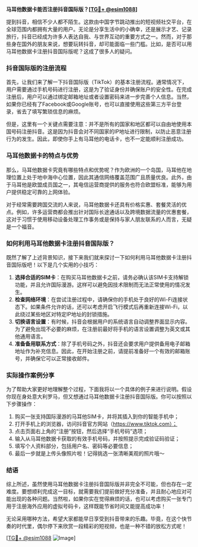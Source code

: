 **马耳他数据卡能否注册抖音国际版？[[TG💪+ @esim1088](https://t.me/s/esim1088)]**

提到抖音，相信不少人都不陌生。这款由中国字节跳动推出的短视频社交平台，在全球范围内都拥有大量的用户。无论是分享生活中的小确幸，还是展示才艺、记录旅行，抖音已经成为许多人表达自我、与世界互动的重要方式之一。然而，对于那些身在国外的朋友来说，想要玩转抖音，却可能面临一些门槛。比如，是否可以用马耳他数据卡注册抖音国际版呢？这成了很多人的疑问。

### 抖音国际版的注册流程

首先，让我们来了解一下抖音国际版（TikTok）的基本注册流程。通常情况下，用户需要通过手机号码进行注册，这是为了验证身份并确保账户的安全性。在完成注册后，用户可以通过绑定邮箱地址或者设置密码来进一步完善个人信息。当然，如果你已经有了Facebook或Google账号，也可以直接使用这些第三方平台登录，省去了填写繁琐信息的麻烦。

但是，这里有一个关键点需要注意：并不是所有的国家和地区都可以自由地使用本国号码注册抖音。这是因为抖音会对不同国家的IP地址进行限制，以防止恶意注册行为的发生。因此，即使你手上有马耳他的电话卡，也不一定能顺利注册成功。

### 马耳他数据卡的特点与优势

那么，马耳他数据卡究竟有哪些特点和优势呢？作为欧洲的一个岛国，马耳他在地理位置上处于地中海中心位置，因此其通信网络覆盖范围广且质量优良。此外，由于马耳他是欧盟成员国之一，其电信运营商提供的服务也符合欧盟标准，能够为用户提供稳定可靠的上网体验。

对于经常需要跨国交流的人来说，马耳他数据卡还具有价格实惠、套餐灵活的优点。例如，许多运营商都会推出针对国际长途通话以及跨境数据流量的优惠套餐，这对于习惯于使用移动设备处理工作事务或是保持与家人朋友联系的人而言，无疑是一个福音。

### 如何利用马耳他数据卡注册抖音国际版？

既然了解了上述背景知识，接下来我们就来探讨一下如何利用马耳他数据卡注册抖音国际版吧！以下是几个实用的小技巧：

1. **选择合适的SIM卡**：在购买马耳他数据卡之前，请务必确认该SIM卡支持解锁功能，并且允许国际漫游。这样可以避免因技术限制而无法正常使用的情况发生。
2. **检查网络环境**：在尝试注册过程中，请确保你的手机处于良好的Wi-Fi连接状态下。如果条件允许的话，还可以考虑开启飞行模式后再重新连接Wi-Fi，以此绕过某些地区对特定IP地址的封锁措施。
3. **切换语言设置**：有时候，抖音会根据用户的系统语言自动调整界面显示内容。为了避免出现不必要的麻烦，在注册前最好将手机的语言设置调整为英文或其他通用语言。
4. **准备备用联系方式**：除了手机号码之外，抖音还会要求用户提供备用电子邮箱地址作为补充信息。因此，在开始注册之前，请提前准备好一个有效的邮箱账号，并确保它可以正常接收邮件。

### 实际操作案例分享

为了帮助大家更好地理解整个过程，下面我将以一个具体的例子来进行说明。假设你现在身处意大利罗马，但又想通过马耳他数据卡注册抖音国际版。你可以按照以下步骤操作：

1. 购买一张支持国际漫游的马耳他SIM卡，并将其插入到你的智能手机中；
2. 打开手机上的浏览器，访问抖音官方网站（https://www.tiktok.com）；
3. 点击页面右上角的“注册”按钮，然后选择“手机号码”选项；
4. 输入从马耳他数据卡获取的有效手机号码，并按照提示完成验证码验证；
5. 填写个人资料部分，包括用户名、密码等必要信息；
6. 最后一步就是上传头像照片啦！记得挑选一张清晰美观的照片哦～

### 结语

综上所述，虽然使用马耳他数据卡注册抖音国际版并非完全不可能，但也存在一定难度。要想顺利完成这一目标，就需要我们提前做好充分准备，并且耐心地应对可能出现的各种问题。当然啦，如果你实在觉得麻烦的话，也可以考虑购买一张专门用于注册海外应用的虚拟号码卡，这样既能节省时间又能提高成功率！

无论采用哪种方法，希望大家都能早日享受到抖音带来的乐趣。毕竟，在这个快节奏的时代里，偶尔停下来欣赏一段精彩的短视频，也是一种不错的放松方式呢！

[[TG💪+ @esim1088](https://t.me/s/esim1088) ![Image](https://i.postimg.cc/4NQfJmqS/Snipaste-2025-05-13-00-14-12.png)]